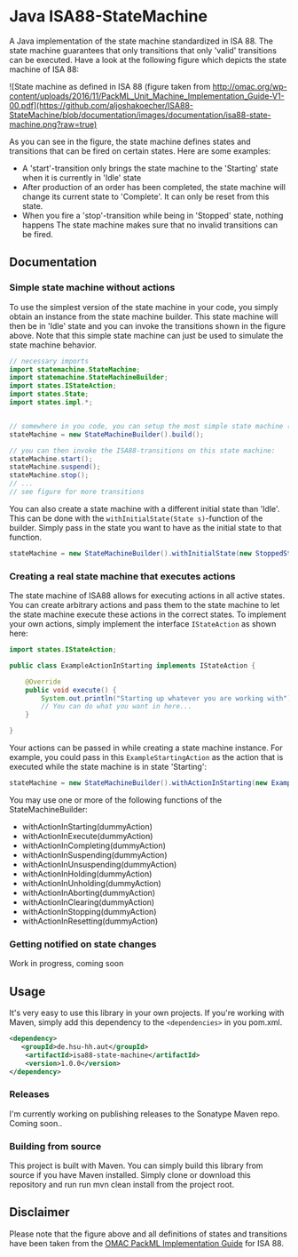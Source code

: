 # Java ISA88-StateMachine
A Java implementation of the state machine standardized in ISA 88. The state machine guarantees that only transitions that only 'valid' transitions can be executed. Have a look at the following figure which depicts the state machine of ISA 88:

![State machine as defined in ISA 88 (figure taken from http://omac.org/wp-content/uploads/2016/11/PackML_Unit_Machine_Implementation_Guide-V1-00.pdf](https://github.com/aljoshakoecher/ISA88-StateMachine/blob/documentation/images/documentation/isa88-state-machine.png?raw=true)

As you can see in the figure, the state machine defines states and transitions that can be fired on certain states. Here are some examples:
* A 'start'-transition only brings the state machine to the 'Starting' state when it is currently in 'Idle' state
* After production of an order has been completed, the state machine will change its current state to 'Complete'. It can only be reset from this state. 
* When you fire a 'stop'-transition while being in 'Stopped' state, nothing happens
The state machine makes sure that no invalid transitions can be fired.

## Documentation
### Simple state machine without actions
To use the simplest version of the state machine in your code, you simply obtain an instance from the state machine builder. This state machine will then be in 'Idle' state and you can invoke the transitions shown in the figure above. Note that this simple state machine can just be used to simulate the state machine behavior.

```Java
// necessary imports
import statemachine.StateMachine;
import statemachine.StateMachineBuilder;
import states.IStateAction;
import states.State;
import states.impl.*;


// somewhere in you code, you can setup the most simple state machine (initial state will be 'Idle')
stateMachine = new StateMachineBuilder().build();

// you can then invoke the ISA88-transitions on this state machine:
stateMachine.start();
stateMachine.suspend();
stateMachine.stop();
// ...
// see figure for more transitions
```

You can also create a state machine with a different initial state than 'Idle'. This can be done with the `withInitialState(State s)`-function of the builder. Simply pass in the state you want to have as the initial state to that function.

```java
stateMachine = new StateMachineBuilder().withInitialState(new StoppedState()).build();
```

### Creating a real state machine that executes actions
The state machine of ISA88 allows for executing actions in all active states. You can create arbitrary actions and pass them to the state machine to let the state machine execute these actions in the correct states. To implement your own actions, simply implement the interface `IStateAction` as shown here:

```Java
import states.IStateAction;

public class ExampleActionInStarting implements IStateAction {

	@Override
	public void execute() {
		System.out.println("Starting up whatever you are working with");
		// You can do what you want in here...
	}

}

```

Your actions can be passed in while creating a state machine instance. For example, you could pass in this `ExampleStartingAction` as the action that is executed while the state machine is in state 'Starting':

```Java
stateMachine = new StateMachineBuilder().withActionInStarting(new ExampleActionInStarting()).build();
```

You may use one or more of the following functions of the StateMachineBuilder:
* withActionInStarting(dummyAction)
* withActionInExecute(dummyAction)
* withActionInCompleting(dummyAction)
* withActionInSuspending(dummyAction)
* withActionInUnsuspending(dummyAction)
* withActionInHolding(dummyAction)
* withActionInUnholding(dummyAction)
* withActionInAborting(dummyAction)
* withActionInClearing(dummyAction)
* withActionInStopping(dummyAction)
* withActionInResetting(dummyAction)

### Getting notified on state changes
Work in progress, coming soon


## Usage
It's very easy to use this library in your own projects. If you're working with Maven, simply add this dependency to the `<dependencies>` in you pom.xml.

```xml
<dependency>
   <groupId>de.hsu-hh.aut</groupId>
	<artifactId>isa88-state-machine</artifactId>
	<version>1.0.0</version>
</dependency>
```

### Releases
I'm currently working on publishing releases to the Sonatype Maven repo. Coming soon..

### Building from source
This project is built with Maven. You can simply build this library from source if you have Maven installed. Simply clone or download this repository and run
run mvn clean install from the project root.

## Disclaimer
Please note that the figure above and all definitions of states and transitions have been taken from the [OMAC PackML Implementation Guide](http://omac.org/wp-content/uploads/2016/11/PackML_Unit_Machine_Implementation_Guide-V1-00.pdf) for ISA 88. 
